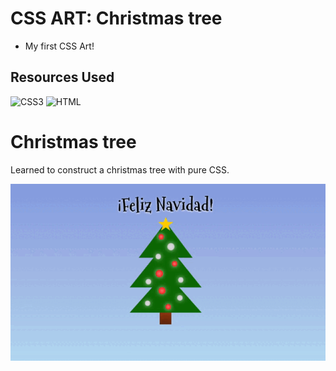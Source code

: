 # CSS ART: Christmas tree
* My first CSS Art!

## Resources Used
![CSS3](https://img.shields.io/badge/CSS3-00599C?style=for-the-badge&logo=CSS3&logoColor=white)
![HTML](https://img.shields.io/badge/HTML5-E34F26?style=for-the-badge&logo=html5&logoColor=white)  

# Christmas tree

Learned to construct a christmas tree with pure CSS.

![ChristmasTree](christmastree.gif)